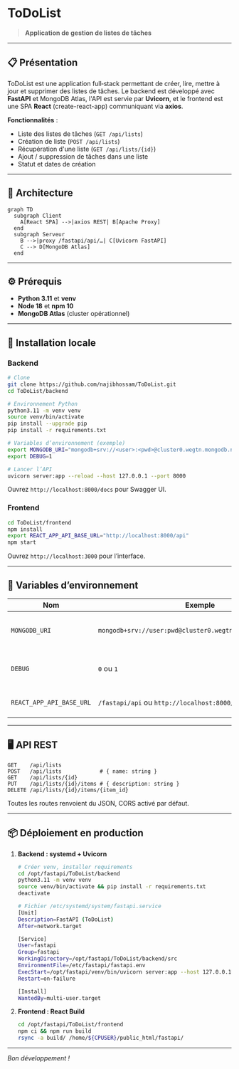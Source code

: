 # ToDoList

> **Application de gestion de listes de tâches**

---

## 📋 Présentation

ToDoList est une application full‑stack permettant de créer, lire, mettre à jour et supprimer des listes de tâches. Le backend est développé avec **FastAPI** et MongoDB Atlas, l'API est servie par **Uvicorn**, et le frontend est une SPA **React** (create-react-app) communiquant via **axios**.

**Fonctionnalités** :
- Liste des listes de tâches (`GET /api/lists`)
- Création de liste (`POST /api/lists`)
- Récupération d'une liste (`GET /api/lists/{id}`)
- Ajout / suppression de tâches dans une liste
- Statut et dates de création

---

## 🔧 Architecture

```mermaid
graph TD
  subgraph Client
    A[React SPA] -->|axios REST| B[Apache Proxy]
  end
  subgraph Serveur
    B -->|proxy /fastapi/api/…| C[Uvicorn FastAPI]
    C --> D[MongoDB Atlas]
  end
```

---

## ⚙️ Prérequis

- **Python 3.11** et **venv**
- **Node 18** et **npm 10**
- **MongoDB Atlas** (cluster opérationnel)

---

## 🚀 Installation locale

### Backend

```bash
# Clone
git clone https://github.com/najibhossam/ToDoList.git
cd ToDoList/backend

# Environnement Python
python3.11 -m venv venv
source venv/bin/activate
pip install --upgrade pip
pip install -r requirements.txt

# Variables d’environnement (exemple)
export MONGODB_URI="mongodb+srv://<user>:<pwd>@cluster0.wegtn.mongodb.net/todo?retryWrites=true&w=majority"
export DEBUG=1

# Lancer l’API
uvicorn server:app --reload --host 127.0.0.1 --port 8000
```

Ouvrez `http://localhost:8000/docs` pour Swagger UI.

### Frontend

```bash
cd ToDoList/frontend
npm install
export REACT_APP_API_BASE_URL="http://localhost:8000/api"
npm start
```

Ouvrez `http://localhost:3000` pour l’interface.

---

## 🔑 Variables d’environnement

| Nom            | Exemple                                                         | Description                          |
| -------------- | --------------------------------------------------------------- | ------------------------------------ |
| `MONGODB_URI`  | `mongodb+srv://user:pwd@cluster0.wegtn.mongodb.net/todo?…`      | URI de connexion MongoDB Atlas       |
| `DEBUG`        | `0` ou `1`                                                      | Mode debug (logs détaillés)          |
| `REACT_APP_API_BASE_URL` | `/fastapi/api` ou `http://localhost:8000/api`          | BaseURL pour axios côté React        |

---

## 🖥️ API REST

```text
GET    /api/lists
POST   /api/lists            # { name: string }
GET    /api/lists/{id}
PUT    /api/lists/{id}/items # { description: string }
DELETE /api/lists/{id}/items/{item_id}
```

Toutes les routes renvoient du JSON, CORS activé par défaut.

---

## 📦 Déploiement en production

1. **Backend : systemd + Uvicorn**
   ```bash
   # Créer venv, installer requirements
   cd /opt/fastapi/ToDoList/backend
   python3.11 -m venv venv
   source venv/bin/activate && pip install -r requirements.txt
   deactivate

   # Fichier /etc/systemd/system/fastapi.service
   [Unit]
   Description=FastAPI (ToDoList)
   After=network.target

   [Service]
   User=fastapi
   Group=fastapi
   WorkingDirectory=/opt/fastapi/ToDoList/backend/src
   EnvironmentFile=/etc/fastapi/fastapi.env
   ExecStart=/opt/fastapi/venv/bin/uvicorn server:app --host 127.0.0.1 --port 8000 --proxy-headers
   Restart=on-failure

   [Install]
   WantedBy=multi-user.target
   ```

2. **Frontend : React Build**
   ```bash
   cd /opt/fastapi/ToDoList/frontend
   npm ci && npm run build
   rsync -a build/ /home/${CPUSER}/public_html/fastapi/
   ```

---

*Bon développement !*
